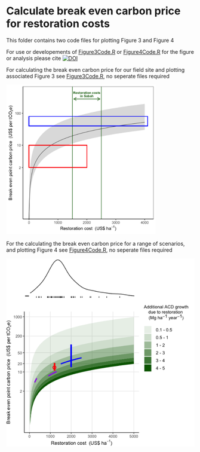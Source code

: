# Calculate break even carbon price for restoration costs
This folder contains two code files for plotting Figure 3 and Figure 4

For use or developements of [Figure3Code.R](https://raw.githubusercontent.com/PhilipsonChristopher/CarbonRecovery/master/CarbonPrice/Figure3Code.R) or [Figure4Code.R](https://raw.githubusercontent.com/PhilipsonChristopher/CarbonRecovery/master/CarbonPrice/Figure4Code.R) for the figure or analysis please cite [![DOI](https://zenodo.org/badge/266838510.svg)](https://zenodo.org/badge/latestdoi/266838510)

For  calculating the break even carbon price for our field site and plotting associated Figure 3 see [Figure3Code.R](https://raw.githubusercontent.com/PhilipsonChristopher/CarbonRecovery/master/CarbonPrice/Figure3Code.R), no seperate files required

<img src="https://raw.githubusercontent.com/PhilipsonChristopher/CarbonRecovery/master/CarbonPrice/Fig3.tiff" width="400" height="400">


For the calculating the break even carbon price for a range of scenarios, and plotting Figure 4 see [Figure4Code.R](https://raw.githubusercontent.com/PhilipsonChristopher/CarbonRecovery/master/CarbonPrice/Figure4Code.R), no seperate files required

![Fig 4](https://raw.githubusercontent.com/PhilipsonChristopher/CarbonRecovery/master/CarbonPrice/Fig4.png)

